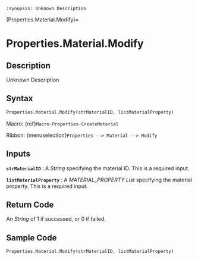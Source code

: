 ```{module} Properties.Material.Modify()
:synopsis: Unknown Description
```

(Properties.Material.Modify)=

# Properties.Material.Modify

## Description

Unknown Description

## Syntax

```python
Properties.Material.Modify(strMaterialID, listMaterialProperty)
```

Macro: {ref}`Macro-Properties-CreateMaterial`

Ribbon: {menuselection}`Properties --> Material --> Modify`

## Inputs

**`strMaterialID`**
: A _String_ specifying the material ID. This is a required input.

**`listMaterialProperty`**
: A _MATERIAL_PROPERTY List_ specifying the material property. This is a required input.

## Return Code

An _String_ of 1 if successed, or 0 if failed.

## Sample Code

```python
Properties.Material.Modify(strMaterialID, listMaterialProperty)
```
